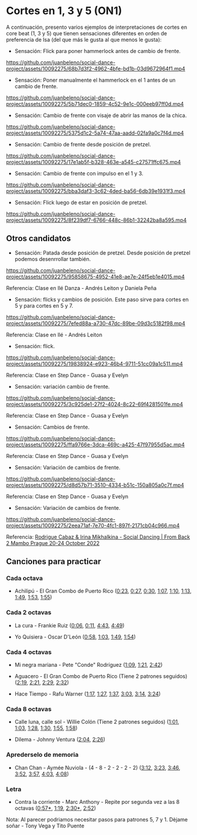 # Cortes en 1, 3 y 5 (ON1)

A continuación, presento varios ejemplos de interpretaciones de cortes en core beat (1, 3 y 5) que tienen sensaciones diferentes en orden de preferencia de Isa (del que más le gusta al que menos le gusta):

- Sensación: Flick para poner hammerlock antes de cambio de frente.

https://github.com/juanbeleno/social-dance-project/assets/10092275/68b7d3f2-4962-4bfe-bd1b-03d9672964f1.mp4


- Sensación: Poner manualmente el hammerlock en el 1 antes de un cambio de frente.

https://github.com/juanbeleno/social-dance-project/assets/10092275/5b71dec0-1859-4c52-9e1c-000eeb97ff0d.mp4


- Sensación: Cambio de frente con visaje de abrir las manos de la chica.

https://github.com/juanbeleno/social-dance-project/assets/10092275/5375d1c2-5a74-47aa-aadd-02fa9a0c7f4d.mp4


- Sensación: Cambio de frente desde posición de pretzel.

https://github.com/juanbeleno/social-dance-project/assets/10092275/17e1ab5f-b328-463e-a545-c27571ffc675.mp4


- Sensación: Cambio de frente con impulso en el 1 y 3.

https://github.com/juanbeleno/social-dance-project/assets/10092275/bba3daf3-3c62-4ded-ba56-6db39e1931f3.mp4


- Sensación: Flick luego de estar en posición de pretzel.

https://github.com/juanbeleno/social-dance-project/assets/10092275/8f239df7-6766-448c-86b1-32242ba8a595.mp4

## Otros candidatos


- Sensación: Patada desde posición de pretzel. Desde posición de pretzel podemos desenrrollar también.

https://github.com/juanbeleno/social-dance-project/assets/10092275/95858675-4952-41e8-ae7e-24f5eb1e4015.mp4

Referencia: Clase en Ilé Danza - Andrés Leiton y Daniela Peña


- Sensación: flicks y cambios de posición. Este paso sirve para cortes en 5 y para cortes en 5 y 7.

https://github.com/juanbeleno/social-dance-project/assets/10092275/7efed88a-a730-47dc-89be-09d3c5182f98.mp4

Referencia: Clase en Ilé - Andrés Leiton


- Sensación: flick.

https://github.com/juanbeleno/social-dance-project/assets/10092275/19838924-e923-46b4-9711-51cc09a1c511.mp4

Referencia: Clase en Step Dance - Guasa y Evelyn


- Sensación: variación cambio de frente.

https://github.com/juanbeleno/social-dance-project/assets/10092275/3c925de1-27f2-4024-8c22-69f4281501fe.mp4

Referencia: Clase en Step Dance - Guasa y Evelyn


- Sensación: Cambios de frente.

https://github.com/juanbeleno/social-dance-project/assets/10092275/ffa9766e-3dca-469c-a425-47f97955d5ac.mp4

Referencia: Clase en Step Dance - Guasa y Evelyn


- Sensación: Variación de cambios de frente.

https://github.com/juanbeleno/social-dance-project/assets/10092275/d8d57b71-3510-4334-b51c-150a805a0c7f.mp4

Referencia: Clase en Step Dance - Guasa y Evelyn


- Sensación: Variación de cambios de frente.

https://github.com/juanbeleno/social-dance-project/assets/10092275/2eea71af-7e70-4fc1-897f-2171cb04c966.mp4

Referencia: [Rodrigue Cabaz & Irina Mikhalkina - Social Dancing | From Back 2 Mambo Prague 20-24 October 2022](https://youtu.be/EwDtcsb-KAc?si=Qf_gPrCOuIK7PycS&t=11)


## Canciones para practicar

### Cada octava

- Achilipú - El Gran Combo de Puerto Rico ([0:23](https://youtu.be/87LR5r8WYX4?si=e3ZEPjkJXvHsUs6w&t=23), [0:27](https://youtu.be/87LR5r8WYX4?si=IGFl6QPNpXhQG6kx&t=27), [0:30](https://youtu.be/87LR5r8WYX4?si=7mNa5o23vnmRbZ0-&t=30), [1:07](https://youtu.be/87LR5r8WYX4?si=t9SmHVJSDqoO7HUH&t=67), [1:10](https://youtu.be/87LR5r8WYX4?si=OY_NYDprLOSuPRny&t=70), [1:13](https://youtu.be/87LR5r8WYX4?si=RVkAjxc_HMm7pDHT&t=73), [1:49](https://youtu.be/87LR5r8WYX4?si=LlIBPk3gQkpXrFer&t=109), [1:53](https://youtu.be/87LR5r8WYX4?si=2ORvfAANBBym6E4s&t=113), [1:55](https://youtu.be/87LR5r8WYX4?si=6Suh8SvlS4wfP1Cc&t=115))


### Cada 2 octavas

- La cura - Frankie Ruiz ([0:06](https://youtu.be/CO0g4WUObCE?si=CHHXpmlbiyNs_WHE&t=6), [0:11](https://youtu.be/CO0g4WUObCE?si=OUTHsj-Gxt0nz_5_&t=11), [4:43](https://youtu.be/CO0g4WUObCE?si=iEjSj1Ufs3TafZDy&t=283), [4:49](https://youtu.be/CO0g4WUObCE?si=itDz9y2U8iu59EuI&t=289))

- Yo Quisiera - Oscar D'León ([0:58](https://youtu.be/hJjGZwFj7xE?si=QzSZZ1SU04EEU-EQ&t=58), [1:03](https://youtu.be/hJjGZwFj7xE?si=EzH22ckYF9Q7vD3M&t=63), [1:49](https://youtu.be/hJjGZwFj7xE?si=hfVRAr5-Mvmj9fOq&t=109), [1:54](https://youtu.be/hJjGZwFj7xE?si=sSTgj75esyb8namg&t=114))


### Cada 4 octavas

- Mi negra mariana - Pete "Conde" Rodríguez ([1:09](https://youtu.be/RKf2AYtLvc8?si=yWRVn-qbit2-E2Zo&t=69), [1:21](https://youtu.be/RKf2AYtLvc8?si=m0wS6xRe1Lqi6CWb&t=81), [2:42](https://youtu.be/RKf2AYtLvc8?si=6xx67lwkCiucc0Vr&t=162))

- Aguacero - El Gran Combo de Puerto Rico (Tiene 2 patrones seguidos) ([2:19](https://youtu.be/PDZkbHNDbwo?si=HWw_IKGnHmLYB8gz&t=139), [2:21](https://youtu.be/PDZkbHNDbwo?si=oZ1ViYx00Pojq9KG&t=141), [2:29](https://youtu.be/PDZkbHNDbwo?si=Iqxac9iCKB-fF1KW&t=149), [2:32](https://youtu.be/PDZkbHNDbwo?si=hbO72WhWKb-P7N8F&t=152))

- Hace Tiempo - Rafu Warner ([1:17](https://youtu.be/UN5nCKUUo4k?si=re8OUB2wlKh4ni25&t=77), [1:27](https://youtu.be/UN5nCKUUo4k?si=fb-SunR163hLTF7E&t=87), [1:37](https://youtu.be/UN5nCKUUo4k?si=xnRvMNKkfTw1fvTn&t=98), [3:03](https://youtu.be/UN5nCKUUo4k?si=gOQcZpSeZROwcKIx&t=183), [3:14](https://youtu.be/UN5nCKUUo4k?si=03eKfh7Wn8nYI8jx&t=194), [3:24](https://youtu.be/UN5nCKUUo4k?si=ul6xP6VEqdAyxisO&t=204))

### Cada 8 octavas
- Calle luna, calle sol - Willie Colón (Tiene 2 patrones seguidos) ([1:01](https://youtu.be/Phy-i5oPJJ0?si=xV6FWymJdDzL2Cc7&t=61), [1:03](https://youtu.be/Phy-i5oPJJ0?si=HVx7cr909SjjW8dX&t=63), [1:28](https://youtu.be/Phy-i5oPJJ0?si=kvrgzBdXK5u42H_-&t=88), [1:30](https://youtu.be/Phy-i5oPJJ0?si=OsLIpFXr0Rc7gemM&t=90), [1:55](https://youtu.be/Phy-i5oPJJ0?si=Bp2L5RutPE3vLfbr&t=115), [1:58](https://youtu.be/Phy-i5oPJJ0?si=rSVd9H-4t7Uqvu0V&t=118))

- Dilema - Johnny Ventura ([2:04](https://youtu.be/vYNHgJ7Udcw?si=59vNDTJli-sxXMjJ&t=124), [2:26](https://youtu.be/vYNHgJ7Udcw?si=t4OoIqe14_sIfElE&t=146))

### Aprederselo de memoria

- Chan Chan - Aymée Nuviola - (4 - 8 - 2 - 2 - 2 - 2) ([3:12](https://youtu.be/uJwotH7-9lQ?si=5sy3SRPAZSjg64Se&t=192), [3:23](https://youtu.be/uJwotH7-9lQ?si=5oKC4_zzk_wbCFNj&t=203), [3:46](https://youtu.be/uJwotH7-9lQ?si=5Jh4sYNmCLeWuJC7&t=226), [3:52](https://youtu.be/uJwotH7-9lQ?si=1MGEMNpjvHRCtqoR&t=232), [3:57](https://youtu.be/uJwotH7-9lQ?si=N-C0dbyhlyTYr8SI&t=237), [4:03](https://youtu.be/uJwotH7-9lQ?si=G5CEa_-hzAZmeqpT&t=243), [4:08](https://youtu.be/uJwotH7-9lQ?si=d2fQPpW-IxXPtlHk&t=248))

### Letra

- Contra la corriente - Marc Anthony - Repite por segunda vez a las 8 octavas ([0:57*](https://youtu.be/421JK0r1KKk?si=jKsa3O83kOL2dhAl&t=57), [1:19](https://youtu.be/421JK0r1KKk?si=TXIaU9dfe2nI8ig8&t=79), [2:30*](https://youtu.be/421JK0r1KKk?si=QMbuSOaqEqnor36g&t=150), [2:52](https://youtu.be/421JK0r1KKk?si=kxMRSS5M2UuHRS5l&t=172))

Nota: Al parecer podriamos necesitar pasos para patrones 5, 7 y 1. Dèjame soñar - Tony Vega y Tito Puente
